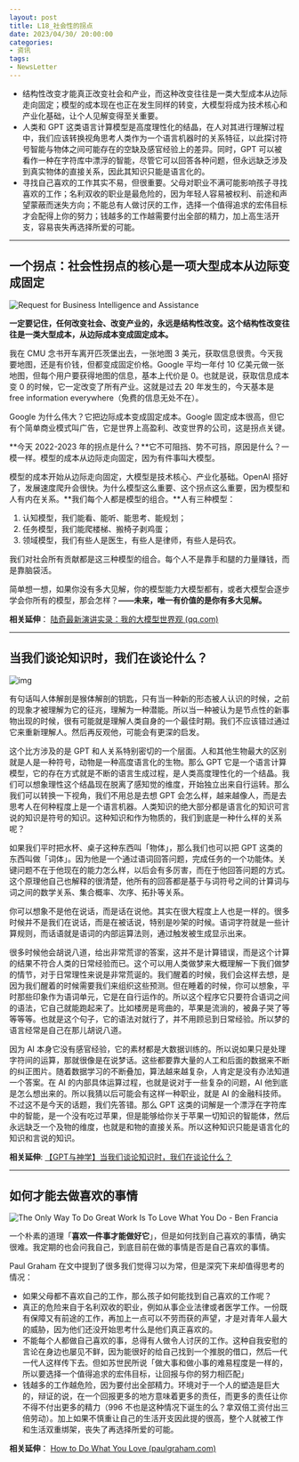 ```yaml
---
layout: post
title: L18_社会性的拐点
date: 2023/04/30/ 20:00:00
categories:
- 资讯
tags:
- NewsLetter
---
```


- 结构性改变才能真正改变社会和产业，而这种改变往往是一类大型成本从边际走向固定；模型的成本现在也正在发生同样的转变，大模型将成为技术核心和产业化基础，让个人见解变得至关重要。
- 人类和 GPT 这类语言计算模型是高度理性化的结晶，在人对其进行理解过程中，我们应该转换视角思考人类作为一个语言机器时的关系特征，以此探讨符号智能与物体之间可能存在的空缺及感官经验上的差异。同时，GPT 可以被看作一种在字符库中漂浮的智能，尽管它可以回答各种问题，但永远缺乏涉及到真实物体的直接关系，因此其知识只能是语言化的。
- 寻找自己喜欢的工作其实不易，但很重要。父母对职业不满可能影响孩子寻找喜欢的工作；名利双收的职业是最危险的，因为年轻人容易被权利、前途和声望蒙蔽而迷失方向；不能总有人做讨厌的工作，选择一个值得追求的宏伟目标才会配得上你的努力；钱越多的工作越需要付出全部的精力，加上高生活开支，容易丧失再选择所爱的可能。

---

## 一个拐点：社会性拐点的核心是一项大型成本从边际变成固定

![Request for Business Intelligence and Assistance](https://pics.naaln.com/blog/2023-05-01-7b591a.jpg-basicBlog)

**一定要记住，任何改变社会、改变产业的，永远是结构性改变。这个结构性改变往往是一类大型成本，从边际成本变成固定成本。**

我在 CMU 念书开车离开匹茨堡出去，一张地图 3 美元，获取信息很贵。今天我要地图，还是有价钱，但都变成固定价格。Google 平均一年付 10 亿美元做一张地图，但每个用户要获得地图的信息，基本上代价是 0。也就是说，获取信息成本变 0 的时候，它一定改变了所有产业。这就是过去 20 年发生的，今天基本是 free information everywhere（免费的信息无处不在）。

Google 为什么伟大？它把边际成本变成固定成本。Google 固定成本很高，但它有个简单商业模式叫广告，它是世界上高盈利、改变世界的公司，这是拐点关键。

**今天 2022-2023 年的拐点是什么？**它不可阻挡、势不可挡，原因是什么？一模一样。模型的成本从边际走向固定，因为有件事叫大模型。

模型的成本开始从边际走向固定，大模型是技术核心、产业化基础。OpenAI 搭好了，发展速度爬升会很快。为什么模型这么重要、这个拐点这么重要，因为模型和人有内在关系。**我们每个人都是模型的组合。**人有三种模型：

1. 认知模型，我们能看、能听、能思考、能规划；
2. 任务模型，我们能爬楼梯、搬椅子剥鸡蛋；
3. 领域模型，我们有些人是医生，有些人是律师，有些人是码农。

我们对社会所有贡献都是这三种模型的组合。每个人不是靠手和腿的力量赚钱，而是靠脑袋活。

简单想一想，如果你没有多大见解，你的模型能力大模型都有，或者大模型会逐步学会你所有的模型，那会怎样？**——未来，唯一有价值的是你有多大见解。**

**相关延伸**：
[陆奇最新演讲实录：我的大模型世界观 (qq.com)](https://mp.weixin.qq.com/s/_ZvyxRpgIA4L4pqfcQtPTQ)

---

## 当我们谈论知识时，我们在谈论什么？

![img](https://pics.naaln.com/blog/2023-05-01-919391.png-basicBlog)

有句话叫人体解剖是猴体解剖的钥匙，只有当一种新的形态被人认识的时候，之前的现象才被理解为它的征兆，理解为一种潜能。所以当一种被认为是节点性的新事物出现的时候，很有可能就是理解人类自身的一个最佳时期。我们不应该错过通过它来重新理解人。然后再反观他，可能会有更深的启发。

这个比方涉及的是 GPT 和人关系特别密切的一个层面。人和其他生物最大的区别就是人是一种符号，动物是一种高度语言化的生物。那么 GPT 它是一个语言计算模型，它的存在方式就是不断的语言生成过程，是人类高度理性化的一个结晶。我们可以想象理性这个结晶现在脱离了感知觉的维度，开始独立出来自行运转。那么我们可以转换一下视角，我们不用总是去想 GPT 会怎么样，越来越像人，而是去思考人在何种程度上是一个语言机器。人类知识的绝大部分都是语言化的知识可言说的知识是符号的知识。这种知识和作为物质的，我们到底是一种什么样的关系呢？

如果我们平时把水杯、桌子这种东西叫「物体」，那么我们也可以把 GPT 这类的东西叫做「词体」。因为他是一个通过语词回答问题，完成任务的一个功能体。关键问题不在于他现在的能力怎么样，以后会有多厉害，而在于他回答问题的方式。这个原理他自己也解释的很清楚，他所有的回答都是基于与词符号之间的计算词与词之间的数学关系、集合概率、次序、拓扑等关系。

你可以想象不是他在说话，而是话在说他。其实在很大程度上人也是一样的。很多时候并不是我们在说话，而是在被话说，特别是吵架的时候。语词字符就是一些计算规则，而话语就是语词的内部运算法则，通过触发被生成显示出来。

很多时候他会胡说八道，给出非常荒谬的答案，这并不是计算错误，而是这个计算的结果不符合人类的日常经验而已。这个可以用人类做梦来大概理解一下我们做梦的情节，对于日常理性来说是非常荒诞的。我们醒着的时候，我们会这样去想，是因为我们醒着的时候需要我们来组织这些预测。但在睡着的时候，你可以想象，平时那些印象作为语词单元，它是在自行运作的。所以这个程序它只要符合语词之间的语法，它自己就能跑起来了。比如楼房是弯曲的，苹果是流淌的，被鼻子哭了等等等等。也就是这个句子，它的语法对就行了，并不用顾忌到日常经验。所以梦的语言经常是自己在那儿胡说八道。

因为 AI 本身它没有感官经验，它的素材都是大数据训练的。所以说如果只是处理字符间的运算，那就很像是在说梦话。这些都要靠大量的人工和后面的数据来不断的纠正图片。随着数据学习的不断叠加，算法越来越复杂，人肯定是没有办法知道一个答案。在 AI 的内部具体运算过程，也就是说对于一些复杂的问题，AI 他到底是怎么想出来的。所以我猜以后可能会有这样一种职业，就是 AI 的金融科技师。不过这不是今天的话题，我们先答错。那么 GPT 这类的词解是一个漂浮在字符库中的智能，是一个没有吃过苹果，但是能够给你关于苹果一切知识的智能体，然后永远缺乏一个及物的维度，也就是和物的直接关系。所以这种知识只能是语言化的知识和言说的知识。

**相关延伸**:
[【GPT与神学】当我们谈论知识时，我们在谈论什么？](https://www.bilibili.com/video/BV1Wh41137oS/?vd_source=aaf97962a737bacfe259a63135a90d72)

---

## 如何才能去做喜欢的事情

![The Only Way To Do Great Work Is To Love What You Do - Ben Francia](https://pics.naaln.com/blog/2023-05-01-fa00b4.jpg-basicBlog)

一个朴素的道理「**喜欢一件事才能做好它**」，但是如何找到自己喜欢的事情，确实很难。我定期的也会问我自己，到底目前在做的事情是否是自己喜欢的事情。

Paul Graham 在文中提到了很多我们觉得习以为常，但是深究下来却值得思考的情况：

- 如果父母都不喜欢自己的工作，那么孩子如何能找到自己喜欢的工作呢？
- 真正的危险来自于名利双收的职业，例如从事企业法律或者医学工作。一份既有保障又有前途的工作，再加上一点可以不劳而获的声望，才是对青年人最大的威胁，因为他们还没开始思考什么是他们真正喜欢的。
- 不能每个人都做自己喜欢的事，总得有人做令人讨厌的工作。这种自我安慰的言论在身边也屡见不鲜，因为能很好的给自己找到一个推脱的借口，然后一代一代人这样传下去。但如苏世民所说「做大事和做小事的难易程度是一样的，所以要选择一个值得追求的宏伟目标，让回报与你的努力相匹配」
- 钱越多的工作越危险，因为要付出全部精力。环境对于一个人的塑造是巨大的，辩证的说，在一个回报更多的地方意味着更多的责任，而更多的责任让你不得不付出更多的精力（996 不也是这种情况下诞生的么？拿双倍工资付出三倍劳动）。加上如果不慎重让自己的生活开支因此提的很高，整个人就被工作和生活双重绑架，丧失了再选择所爱的可能。

**相关延伸**：
[How to Do What You Love (paulgraham.com)](http://www.paulgraham.com/love.html)


